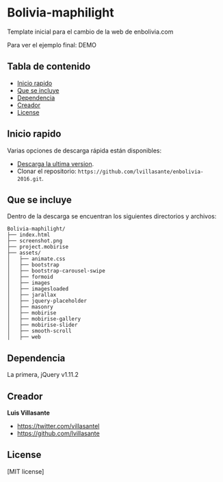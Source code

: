 Bolivia-maphilight
==================

Template inicial para el cambio de la web de enbolivia.com 

Para ver el ejemplo final: DEMO 

## Tabla de contenido

* [Inicio rapido](#inicio-rapido)
* [Que se incluye](#que-se-incluye)
* [Dependencia](#dependencia)
* [Creador](#creador)
* [License](#license)


## Inicio rapido

Varias opciones de descarga rápida están disponibles:

* [Descarga la ultima version](https://github.com/lvillasante/enbolivia-2016/archive/master.zip).
* Clonar el repositorio: `https://github.com/lvillasante/enbolivia-2016.git`.


## Que se incluye

Dentro de la descarga se encuentran los siguientes directorios y archivos:

```
Bolivia-maphilight/
├── index.html
├── screenshot.png
├── project.mobirise
├── assets/
│   ├── animate.css
│   ├── bootstrap
│   ├── bootstrap-carousel-swipe
│   ├── formoid
│   ├── images
│   ├── imagesloaded
│   ├── jarallax
│   ├── jquery-placeholder
│   ├── masonry
│   ├── mobirise
│   ├── mobirise-gallery
│   ├── mobirise-slider
│   ├── smooth-scroll
│   ├── web
```


## Dependencia

La primera, jQuery v1.11.2


## Creador

**Luis Villasante**

* <https://twitter.com/villasantel>
* <https://github.com/lvillasante>


## License

[MIT license]